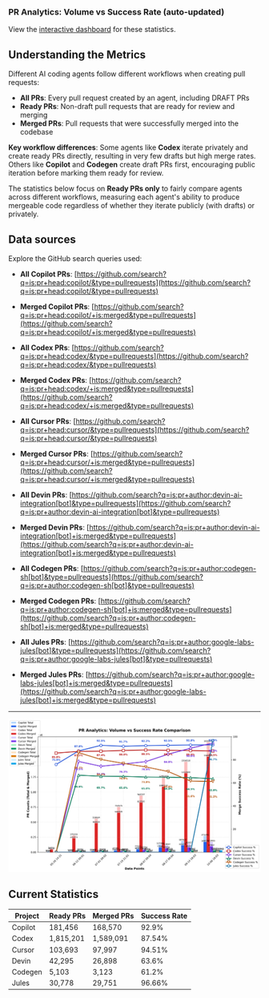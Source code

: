### PR Analytics: Volume vs Success Rate (auto-updated)

View the [interactive dashboard](https://prarena.ai) for these statistics.

## Understanding the Metrics

Different AI coding agents follow different workflows when creating pull requests:

- **All PRs**: Every pull request created by an agent, including DRAFT PRs
- **Ready PRs**: Non-draft pull requests that are ready for review and merging
- **Merged PRs**: Pull requests that were successfully merged into the codebase

**Key workflow differences**: Some agents like **Codex** iterate privately and create ready PRs directly, resulting in very few drafts but high merge rates. Others like **Copilot** and **Codegen** create draft PRs first, encouraging public iteration before marking them ready for review.

The statistics below focus on **Ready PRs only** to fairly compare agents across different workflows, measuring each agent's ability to produce mergeable code regardless of whether they iterate publicly (with drafts) or privately.

## Data sources

Explore the GitHub search queries used:



- **All Copilot PRs**: [https://github.com/search?q=is:pr+head:copilot/&type=pullrequests](https://github.com/search?q=is:pr+head:copilot/&type=pullrequests)
- **Merged Copilot PRs**: [https://github.com/search?q=is:pr+head:copilot/+is:merged&type=pullrequests](https://github.com/search?q=is:pr+head:copilot/+is:merged&type=pullrequests)
  

- **All Codex PRs**: [https://github.com/search?q=is:pr+head:codex/&type=pullrequests](https://github.com/search?q=is:pr+head:codex/&type=pullrequests)
- **Merged Codex PRs**: [https://github.com/search?q=is:pr+head:codex/+is:merged&type=pullrequests](https://github.com/search?q=is:pr+head:codex/+is:merged&type=pullrequests)
  

- **All Cursor PRs**: [https://github.com/search?q=is:pr+head:cursor/&type=pullrequests](https://github.com/search?q=is:pr+head:cursor/&type=pullrequests)
- **Merged Cursor PRs**: [https://github.com/search?q=is:pr+head:cursor/+is:merged&type=pullrequests](https://github.com/search?q=is:pr+head:cursor/+is:merged&type=pullrequests)
  

- **All Devin PRs**: [https://github.com/search?q=is:pr+author:devin-ai-integration[bot]&type=pullrequests](https://github.com/search?q=is:pr+author:devin-ai-integration[bot]&type=pullrequests)
- **Merged Devin PRs**: [https://github.com/search?q=is:pr+author:devin-ai-integration[bot]+is:merged&type=pullrequests](https://github.com/search?q=is:pr+author:devin-ai-integration[bot]+is:merged&type=pullrequests)
  

- **All Codegen PRs**: [https://github.com/search?q=is:pr+author:codegen-sh[bot]&type=pullrequests](https://github.com/search?q=is:pr+author:codegen-sh[bot]&type=pullrequests)
- **Merged Codegen PRs**: [https://github.com/search?q=is:pr+author:codegen-sh[bot]+is:merged&type=pullrequests](https://github.com/search?q=is:pr+author:codegen-sh[bot]+is:merged&type=pullrequests)
  

- **All Jules PRs**: [https://github.com/search?q=is:pr+author:google-labs-jules[bot]&type=pullrequests](https://github.com/search?q=is:pr+author:google-labs-jules[bot]&type=pullrequests)
- **Merged Jules PRs**: [https://github.com/search?q=is:pr+author:google-labs-jules[bot]+is:merged&type=pullrequests](https://github.com/search?q=is:pr+author:google-labs-jules[bot]+is:merged&type=pullrequests)
  

---

![chart](docs/chart.png)

## Current Statistics

| Project | Ready PRs | Merged PRs | Success Rate |
| ------- | --------- | ---------- | ------------ |
| Copilot | 181,456 | 168,570 | 92.9% |
| Codex | 1,815,201 | 1,589,091 | 87.54% |
| Cursor | 103,693 | 97,997 | 94.51% |
| Devin | 42,295 | 26,898 | 63.6% |
| Codegen | 5,103 | 3,123 | 61.2% |
| Jules | 30,778 | 29,751 | 96.66% |